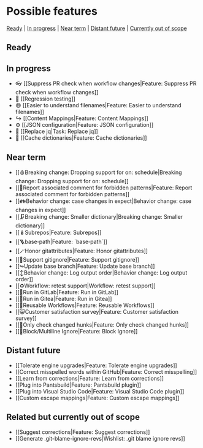 # Possible features

[Ready](#ready) | [In progress](#in-progress) | [Near term](#near-term) | [Distant future](#distant-future) | [Currently out of scope](#related-but-currently-out-of-scope)

## Ready

## In progress

* 👓 [[Suppress PR check when workflow changes|Feature: Suppress PR check when workflow changes]]
* 🧪 [[Regression testing]]
* 😄 [[Easier to understand filenames|Feature: Easier to understand filenames]]
* ↪️ [[Content Mappings|Feature: Content Mappings]]
* ⚙️ [[JSON configuration|Feature: JSON configuration]]
* 🔧 [[Replace jq|Task: Replace jq]]
* 🏦 [[Cache dictionaries|Feature: Cache dictionaries]]

## Near term

* [[🩸Breaking change: Dropping support for on: schedule|Breaking change: Dropping support for on: schedule]]
* [[💬Report associated comment for forbidden patterns|Feature: Report associated comment for forbidden patterns]]
* [[👪Behavior change: case changes in expect|Behavior change: case changes in expect]]
* [[🗜️Breaking change: Smaller dictionary|Breaking change: Smaller dictionary]]
* [[🪆Subrepos|Feature: Subrepos]]
* [[🪜base‐path|Feature: \`base‐path\`]]
* [[🪄Honor gitattributes|Feature: Honor gitattributes]]
* [[🙈Support gitignore|Feature: Support gitignore]]
* [[↬Update base branch|Feature: Update base branch]]
* [[↕️Behavior change: Log output order|Behavior change: Log output order]]
* [[♻️Workflow: retest support|Workflow: retest support]]
* [[🏃Run in GitLab|Feature: Run in GitLab]]
* [[🏃Run in Gitea|Feature: Run in Gitea]]
* [[📄Reusable Workflows|Feature: Reusable Workflows]]
* [[😸Customer satisfaction survey|Feature: Customer satisfaction survey]]
* [[🍪Only check changed hunks|Feature: Only check changed hunks]]
* [[🧱Block/Multiline Ignore|Feature: Block Ignore]]

## Distant future

* [[Tolerate engine upgrades|Feature: Tolerate engine upgrades]]
* [[Correct misspelled words within GitHub|Feature: Correct misspelling]]
* [[Learn from corrections|Feature: Learn from corrections]]
* [[Plug into Pantsbuild|Feature: Pantsbuild plugin]]
* [[Plug into Visual Studio Code|Feature: Visual Studio Code plugin]]
* [[Custom escape mappings|Feature: Custom escape mappings]]

## Related but currently out of scope

* [[Suggest corrections|Feature: Suggest corrections]]
* [[Generate .git-blame-ignore-revs|Wishlist: .git blame ignore revs]]
